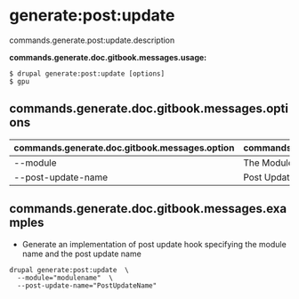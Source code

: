 # generate:post:update
commands.generate.post:update.description

**commands.generate.doc.gitbook.messages.usage:**
```
$ drupal generate:post:update [options]
$ gpu
```

## commands.generate.doc.gitbook.messages.options
commands.generate.doc.gitbook.messages.option | commands.generate.doc.gitbook.messages.details
-------|-------------
--module | The Module name.
--post-update-name | Post Update Name

## commands.generate.doc.gitbook.messages.examples
* Generate an implementation of post update hook specifying the module name and the post update name
```
drupal generate:post:update  \
  --module="modulename"  \
  --post-update-name="PostUpdateName"
```

